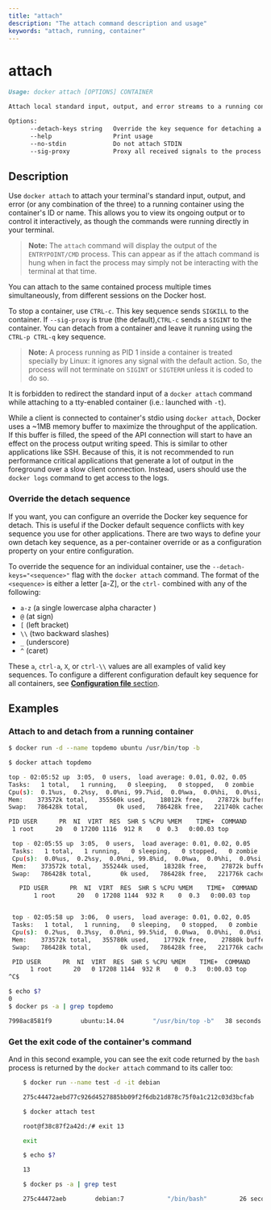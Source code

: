 ```yaml
---
title: "attach"
description: "The attach command description and usage"
keywords: "attach, running, container"
---
```


<!-- This file is maintained within the docker/cli GitHub
     repository at https://github.com/docker/cli/. Make all
     pull requests against that repo. If you see this file in
     another repository, consider it read-only there, as it will
     periodically be overwritten by the definitive file. Pull
     requests which include edits to this file in other repositories
     will be rejected.
-->

# attach

```markdown
Usage: docker attach [OPTIONS] CONTAINER

Attach local standard input, output, and error streams to a running container

Options:
      --detach-keys string   Override the key sequence for detaching a container
      --help                 Print usage
      --no-stdin             Do not attach STDIN
      --sig-proxy            Proxy all received signals to the process (default true)
```

## Description

Use `docker attach` to attach your terminal's standard input, output, and error
(or any combination of the three) to a running container using the container's
ID or name. This allows you to view its ongoing output or to control it
interactively, as though the commands were running directly in your terminal.

> **Note:**
> The `attach` command will display the output of the `ENTRYPOINT/CMD` process.  This
> can appear as if the attach command is hung when in fact the process may simply
> not be interacting with the terminal at that time.

You can attach to the same contained process multiple times simultaneously,
from different sessions on the Docker host.

To stop a container, use `CTRL-c`. This key sequence sends `SIGKILL` to the
container. If `--sig-proxy` is true (the default),`CTRL-c` sends a `SIGINT` to
the container. You can detach from a container and leave it running using the
 `CTRL-p CTRL-q` key sequence.

> **Note:**
> A process running as PID 1 inside a container is treated specially by
> Linux: it ignores any signal with the default action. So, the process
> will not terminate on `SIGINT` or `SIGTERM` unless it is coded to do
> so.

It is forbidden to redirect the standard input of a `docker attach` command
while attaching to a tty-enabled container (i.e.: launched with `-t`).

While a client is connected to container's stdio using `docker attach`, Docker
uses a ~1MB memory buffer to maximize the throughput of the application. If
this buffer is filled, the speed of the API connection will start to have an
effect on the process output writing speed. This is similar to other
applications like SSH. Because of this, it is not recommended to run
performance critical applications that generate a lot of output in the
foreground over a slow client connection. Instead, users should use the
`docker logs` command to get access to the logs.

### Override the detach sequence

If you want, you can configure an override the Docker key sequence for detach.
This is useful if the Docker default sequence conflicts with key sequence you
use for other applications. There are two ways to define your own detach key
sequence, as a per-container override or as a configuration property on  your
entire configuration.

To override the sequence for an individual container, use the
`--detach-keys="<sequence>"` flag with the `docker attach` command. The format of
the `<sequence>` is either a letter [a-Z], or the `ctrl-` combined with any of
the following:

* `a-z` (a single lowercase alpha character )
* `@` (at sign)
* `[` (left bracket)
* `\\` (two backward slashes)
*  `_` (underscore)
* `^` (caret)

These `a`, `ctrl-a`, `X`, or `ctrl-\\` values are all examples of valid key
sequences. To configure a different configuration default key sequence for all
containers, see [**Configuration file** section](cli.md#configuration-files).

## Examples

### Attach to and detach from a running container

```bash
$ docker run -d --name topdemo ubuntu /usr/bin/top -b

$ docker attach topdemo

top - 02:05:52 up  3:05,  0 users,  load average: 0.01, 0.02, 0.05
Tasks:   1 total,   1 running,   0 sleeping,   0 stopped,   0 zombie
Cpu(s):  0.1%us,  0.2%sy,  0.0%ni, 99.7%id,  0.0%wa,  0.0%hi,  0.0%si,  0.0%st
Mem:    373572k total,   355560k used,    18012k free,    27872k buffers
Swap:   786428k total,        0k used,   786428k free,   221740k cached

PID USER      PR  NI  VIRT  RES  SHR S %CPU %MEM    TIME+  COMMAND
 1 root      20   0 17200 1116  912 R    0  0.3   0:00.03 top

 top - 02:05:55 up  3:05,  0 users,  load average: 0.01, 0.02, 0.05
 Tasks:   1 total,   1 running,   0 sleeping,   0 stopped,   0 zombie
 Cpu(s):  0.0%us,  0.2%sy,  0.0%ni, 99.8%id,  0.0%wa,  0.0%hi,  0.0%si,  0.0%st
 Mem:    373572k total,   355244k used,    18328k free,    27872k buffers
 Swap:   786428k total,        0k used,   786428k free,   221776k cached

   PID USER      PR  NI  VIRT  RES  SHR S %CPU %MEM    TIME+  COMMAND
       1 root      20   0 17208 1144  932 R    0  0.3   0:00.03 top


 top - 02:05:58 up  3:06,  0 users,  load average: 0.01, 0.02, 0.05
 Tasks:   1 total,   1 running,   0 sleeping,   0 stopped,   0 zombie
 Cpu(s):  0.2%us,  0.3%sy,  0.0%ni, 99.5%id,  0.0%wa,  0.0%hi,  0.0%si,  0.0%st
 Mem:    373572k total,   355780k used,    17792k free,    27880k buffers
 Swap:   786428k total,        0k used,   786428k free,   221776k cached

 PID USER      PR  NI  VIRT  RES  SHR S %CPU %MEM    TIME+  COMMAND
      1 root      20   0 17208 1144  932 R    0  0.3   0:00.03 top
^C$

$ echo $?
0
$ docker ps -a | grep topdemo

7998ac8581f9        ubuntu:14.04        "/usr/bin/top -b"   38 seconds ago      Exited (0) 21 seconds ago                          topdemo
```

### Get the exit code of the container's command

And in this second example, you can see the exit code returned by the `bash`
process is returned by the `docker attach` command to its caller too:

```bash
    $ docker run --name test -d -it debian

    275c44472aebd77c926d4527885bb09f2f6db21d878c75f0a1c212c03d3bcfab

    $ docker attach test

    root@f38c87f2a42d:/# exit 13

    exit

    $ echo $?

    13

    $ docker ps -a | grep test

    275c44472aeb        debian:7            "/bin/bash"         26 seconds ago      Exited (13) 17 seconds ago                         test
```
